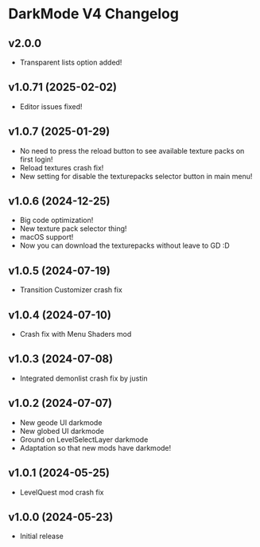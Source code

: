 # DarkMode V4 Changelog

## v2.0.0 
- Transparent lists option added!

## v1.0.71 (2025-02-02)
- Editor issues fixed! 

## v1.0.7 (2025-01-29)
- No need to press the reload button to see available texture packs on first login!
- Reload textures crash fix!
- New setting for disable the texturepacks selector button in main menu!

## v1.0.6 (2024-12-25)
- Big code optimization!
- New texture pack selector thing!
- macOS support!
- Now you can download the texturepacks without leave to GD :D

## v1.0.5 (2024-07-19)
- Transition Customizer crash fix

## v1.0.4 (2024-07-10)
- Crash fix with Menu Shaders mod

## v1.0.3 (2024-07-08)
- Integrated demonlist crash fix by justin

## v1.0.2 (2024-07-07)
- New geode UI darkmode
- New globed UI darkmode
- Ground on LevelSelectLayer darkmode
- Adaptation so that new mods have darkmode!

## v1.0.1 (2024-05-25)
- LevelQuest mod crash fix

## v1.0.0 (2024-05-23)
- Initial release
